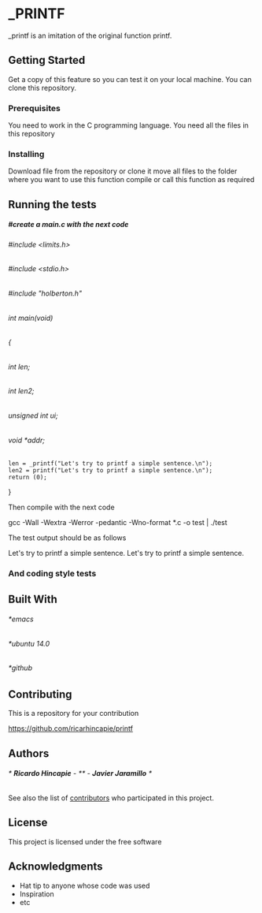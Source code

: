 # _PRINTF

_printf is an imitation of the original function printf. 

## Getting Started

Get a copy of this feature so you can test it on your local machine.
You can clone this repository.

### Prerequisites

You need to work in the C programming language.
You need all the files in this repository

### Installing

Download file from the repository or clone it
move all files to the folder where you want to use this function
compile or call this function as required

## Running the tests

##### #create a main.c with the next code

###### #include <limits.h>
###### #include <stdio.h>
###### #include "holberton.h"

###### int main(void)
###### {
######    int len;
######    int len2;
######    unsigned int ui;
######    void *addr;

    len = _printf("Let's try to printf a simple sentence.\n");
    len2 = printf("Let's try to printf a simple sentence.\n");
    return (0);
}

Then compile with the next code

gcc -Wall -Wextra -Werror -pedantic -Wno-format *.c -o test | ./test

The test output should be as follows

Let's try to printf a simple sentence.
Let's try to printf a simple sentence.

### And coding style tests

## Built With

###### *emacs
###### *ubuntu 14.0
###### *github

## Contributing

This is a repository for your contribution

https://github.com/ricarhincapie/printf

## Authors

###### * **Ricardo Hincapie** - ** - **Javier Jaramillo** *

See also the list of [contributors](https://github.com/ricarhincapie/printf) who participated in this project.

## License

This project is licensed under the free software

## Acknowledgments

* Hat tip to anyone whose code was used
* Inspiration
* etc

